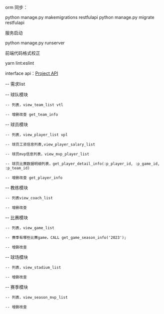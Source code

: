orm 同步：

python manage.py makemigrations restfulapi
python manage.py migrate restfulapi

服务启动

python manage.py runserver

前端代码格式校正

yarn lint:eslint

interface api：[Project API](http://127.0.0.1:8000/swagger)


-- 需求list

-- 球队模块

    -- 列表，view_team_list vtl

    -- 增删改查 get_team_info

-- 球员模块

    -- 列表，view_player_list vpl

    -- 球员工资信息列表,view_player_salary_list

    -- 球员mvp信息列表，view_mvp_player_list

    -- 球员比赛数据明细列表，get_player_detail_info(:p_player_id, :p_game_id, :p_team_id)

    -- 增删改查 get_player_info

-- 教练模块

    -- 列表view_coach_list

    -- 增删改查

-- 比赛模块

    -- 列表，view_game_list

    -- 赛季有哪些比赛game，CALL get_game_season_info('2023');

    -- 增删改查

-- 球场模块

    -- 列表，view_stadium_list

    -- 增删改查

-- 赛季模块

    -- 列表，view_season_mvp_list

    -- 增删改查
